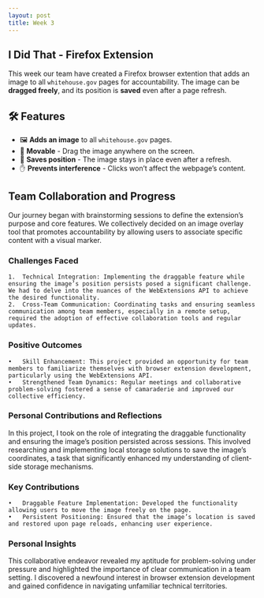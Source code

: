 ```yaml
---
layout: post
title: Week 3
---
```


## I Did That - Firefox Extension
This week our team have created a Firefox browser extention that adds an image to all `whitehouse.gov` pages for accountability.
The image can be **dragged freely**, and its position is **saved** even after a page refresh.

## 🛠 Features
- 🖼 **Adds an image** to all `whitehouse.gov` pages.
- 📌 **Movable** - Drag the image anywhere on the screen.
- 💾 **Saves position** - The image stays in place even after a refresh.
- ✋ **Prevents interference** - Clicks won’t affect the webpage’s content.
<!--more-->
## Team Collaboration and Progress

Our journey began with brainstorming sessions to define the extension’s purpose and core features. We collectively decided on an image overlay tool that promotes accountability by allowing users to associate specific content with a visual marker.

### Challenges Faced
	1.	Technical Integration: Implementing the draggable feature while ensuring the image’s position persists posed a significant challenge. We had to delve into the nuances of the WebExtensions API to achieve the desired functionality.
	2.	Cross-Team Communication: Coordinating tasks and ensuring seamless communication among team members, especially in a remote setup, required the adoption of effective collaboration tools and regular updates.

### Positive Outcomes
	•	Skill Enhancement: This project provided an opportunity for team members to familiarize themselves with browser extension development, particularly using the WebExtensions API.
	•	Strengthened Team Dynamics: Regular meetings and collaborative problem-solving fostered a sense of camaraderie and improved our collective efficiency.

### Personal Contributions and Reflections

In this project, I took on the role of integrating the draggable functionality and ensuring the image’s position persisted across sessions. This involved researching and implementing local storage solutions to save the image’s coordinates, a task that significantly enhanced my understanding of client-side storage mechanisms.

### Key Contributions
	•	Draggable Feature Implementation: Developed the functionality allowing users to move the image freely on the page.
	•	Persistent Positioning: Ensured that the image’s location is saved and restored upon page reloads, enhancing user experience.

### Personal Insights

This collaborative endeavor revealed my aptitude for problem-solving under pressure and highlighted the importance of clear communication in a team setting. I discovered a newfound interest in browser extension development and gained confidence in navigating unfamiliar technical territories.